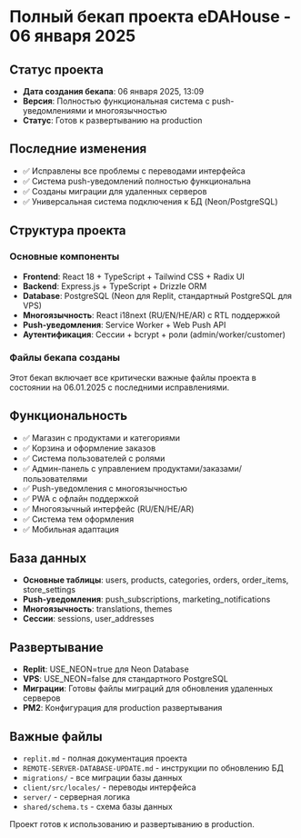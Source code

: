 # Полный бекап проекта eDAHouse - 06 января 2025

## Статус проекта
- **Дата создания бекапа**: 06 января 2025, 13:09
- **Версия**: Полностью функциональная система с push-уведомлениями и многоязычностью
- **Статус**: Готов к развертыванию на production

## Последние изменения
- ✅ Исправлены все проблемы с переводами интерфейса
- ✅ Система push-уведомлений полностью функциональна
- ✅ Созданы миграции для удаленных серверов
- ✅ Универсальная система подключения к БД (Neon/PostgreSQL)

## Структура проекта

### Основные компоненты
- **Frontend**: React 18 + TypeScript + Tailwind CSS + Radix UI
- **Backend**: Express.js + TypeScript + Drizzle ORM
- **Database**: PostgreSQL (Neon для Replit, стандартный PostgreSQL для VPS)
- **Многоязычность**: React i18next (RU/EN/HE/AR) с RTL поддержкой
- **Push-уведомления**: Service Worker + Web Push API
- **Аутентификация**: Сессии + bcrypt + роли (admin/worker/customer)

### Файлы бекапа созданы
Этот бекап включает все критически важные файлы проекта в состоянии на 06.01.2025 с последними исправлениями.

## Функциональность
- ✅ Магазин с продуктами и категориями
- ✅ Корзина и оформление заказов
- ✅ Система пользователей с ролями
- ✅ Админ-панель с управлением продуктами/заказами/пользователями
- ✅ Push-уведомления с многоязычностью
- ✅ PWA с офлайн поддержкой
- ✅ Многоязычный интерфейс (RU/EN/HE/AR)
- ✅ Система тем оформления
- ✅ Мобильная адаптация

## База данных
- **Основные таблицы**: users, products, categories, orders, order_items, store_settings
- **Push-уведомления**: push_subscriptions, marketing_notifications
- **Многоязычность**: translations, themes
- **Сессии**: sessions, user_addresses

## Развертывание
- **Replit**: USE_NEON=true для Neon Database
- **VPS**: USE_NEON=false для стандартного PostgreSQL
- **Миграции**: Готовы файлы миграций для обновления удаленных серверов
- **PM2**: Конфигурация для production развертывания

## Важные файлы
- `replit.md` - полная документация проекта
- `REMOTE-SERVER-DATABASE-UPDATE.md` - инструкции по обновлению БД
- `migrations/` - все миграции базы данных
- `client/src/locales/` - переводы интерфейса
- `server/` - серверная логика
- `shared/schema.ts` - схема базы данных

Проект готов к использованию и развертыванию в production.